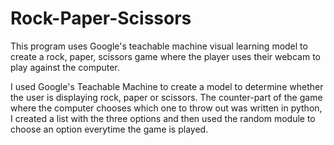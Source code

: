 # Rock-Paper-Scissors

This program uses Google's teachable machine visual learning model to create a rock, paper, scissors game where the player uses their webcam to play against the computer.

I used Google's Teachable Machine to create a model to determine whether the user is displaying rock, paper or scissors. The counter-part of the game where the computer chooses which one to throw out was written in python, I created a list with the three options and then used the random module to choose an option everytime the game is played.
